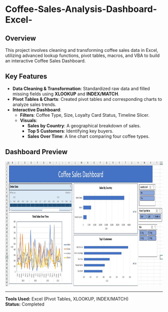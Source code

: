 # Coffee-Sales-Analysis-Dashboard-Excel-

## Overview
This project involves cleaning and transforming coffee sales data in Excel, utilizing advanced lookup functions, pivot tables, macros, and VBA to build an interactive Coffee Sales Dashboard.

## Key Features
- **Data Cleaning & Transformation**: Standardized raw data and filled missing fields using **XLOOKUP** and **INDEX/MATCH**.
- **Pivot Tables & Charts**: Created pivot tables and corresponding charts to analyze sales trends.
- **Interactive Dashboard**:
  - **Filters**: Coffee Type, Size, Loyalty Card Status, Timeline Slicer.
  - **Visuals**:
    - **Sales by Country**: A geographical breakdown of sales.
    - **Top 5 Customers**: Identifying key buyers.
    - **Sales Over Time**: A line chart comparing four coffee types.

## Dashboard Preview
<img src="https://github.com/Joshua-K1234/Coffee-Sales-Analysis-Dashboard-Excel-/blob/main/Dashboard.JPG" alt="Bike Sales Dashboard" width="(400/9)16" height="400"/>

---
**Tools Used:** Excel (Pivot Tables, XLOOKUP, INDEX/MATCH)  
**Status:** Completed  
